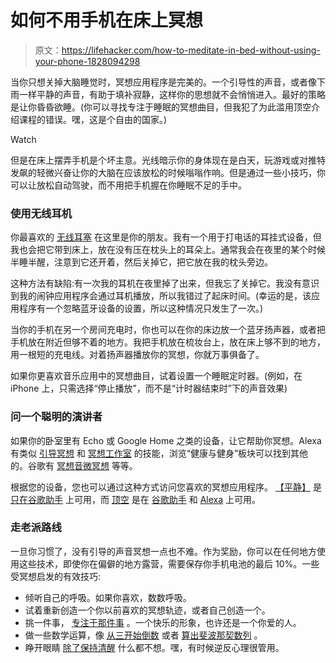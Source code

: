 # 如何不用手机在床上冥想

> 原文：<https://lifehacker.com/how-to-meditate-in-bed-without-using-your-phone-1828094298>

当你只想关掉大脑睡觉时，冥想应用程序是完美的。一个引导性的声音，或者像下雨一样平静的声音，有助于填补寂静，这样你的思想就不会悄悄进入。最好的策略是让你昏昏欲睡。(你可以寻找专注于睡眠的冥想曲目，但我犯了为此滥用顶空介绍课程的错误。嘿，这是个自由的国家。)

Watch

但是在床上摆弄手机是个坏主意。光线暗示你的身体现在是白天，玩游戏或对推特发飙的轻微兴奋让你的大脑在应该放松的时候嗡嗡作响。但是通过一些小技巧，你可以让放松自动驾驶，而不用把手机握在你睡眠不足的手中。

### 使用无线耳机

你最喜欢的 [无线耳塞](https://lifehacker.com/the-simple-pleasure-of-wireless-headphones-1792020630) 在这里是你的朋友。我有一个用于打电话的耳挂式设备，但我也会把它带到床上，放在没有压在枕头上的耳朵上。通常我会在夜里的某个时候半睡半醒，注意到它还开着，然后关掉它，把它放在我的枕头旁边。

这种方法有缺陷:有一次我的耳机在夜里掉了出来，但我忘了关掉它。我没有意识到我的闹钟应用程序会通过耳机播放，所以我错过了起床时间。(幸运的是，该应用程序有一个忽略蓝牙设备的设置，所以这种情况只发生了一次。)

当你的手机在另一个房间充电时，你也可以在你的床边放一个蓝牙扬声器，或者把手机放在附近但够不着的地方。我把手机放在梳妆台上，放在床上够不到的地方，用一根短的充电线。对着扬声器播放你的冥想，你就万事俱备了。

如果你更喜欢音乐应用中的冥想曲目，试着设置一个睡眠定时器。(例如，在 iPhone 上，只需选择“停止播放”，而不是“计时器结束时”下的声音效果)

### 问一个聪明的演讲者

如果你的卧室里有 Echo 或 Google Home 之类的设备，让它帮助你冥想。Alexa 有类似 [引导冥想](https://www.amazon.com/Stop-Breathe-Think-Guided-Meditations/dp/B07283V9K9?asc_campaign=InlineText&asc_refurl=https://lifehacker.com/how-to-meditate-in-bed-without-using-your-phone-1828094298&asc_source=&tag=kinjalifehackerlink-20) 和 [冥想工作室](https://www.amazon.com/dp/B073Z184V4?asc_campaign=InlineText&asc_refurl=https://lifehacker.com/how-to-meditate-in-bed-without-using-your-phone-1828094298&asc_source=&ref_=asktzd&tag=kinjalifehackerlink-20) 的技能，浏览“健康与健身”板块可以找到其他的。谷歌有 [冥想音](https://assistant.google.com/explore/search?q=meditation&hl=en-US)[微冥想](https://assistant.google.com/explore/search?q=meditation&hl=en-US) 等等。

根据您的设备，您也可以通过这种方式访问您喜欢的冥想应用程序。 [【平静】](https://www.calm.com/) 是 [只在谷歌助手](https://support.calm.com/hc/en-us/articles/115004233614-Is-Calm-available-on-the-Amazon-Echo-Apple-HomePod-Google-Home-or-Sonos-) 上可用，而 [顶空](http://headspace.com/) 是在 [谷歌助手](https://www.headspace.com/google-assistant) 和 [Alexa](https://www.headspace.com/alexa) 上可用。

### 走老派路线

一旦你习惯了，没有引导的声音冥想一点也不难。作为奖励，你可以在任何地方使用这些技术，即使你在偏僻的地方露营，需要保存你手机电池的最后 10%。一些受冥想启发的有效技巧:

*   倾听自己的呼吸。如果你喜欢，数数呼吸。
*   试着重新创造一个你以前喜欢的冥想轨迹，或者自己创造一个。
*   挑一件事， [专注于那件事](https://lifehacker.com/meditation-isnt-clearing-the-mind-it-s-focusing-on-on-1643101622) 。一个快乐的形象，也许还是一个你爱的人。
*   做一些数学运算，像 [从三开始倒数](https://lifehacker.com/lull-yourself-to-sleep-by-counting-backwards-from-300-i-1791535630) 或者 [算出斐波那契数列](https://lifehacker.com/do-some-math-if-you-have-trouble-falling-asleep-5885673) 。
*   睁开眼睛 [除了保持清醒](https://lifehacker.com/you-may-actually-fall-asleep-faster-if-you-try-to-stay-1693693901) 什么都不想。嘿，有时候逆反心理很管用。